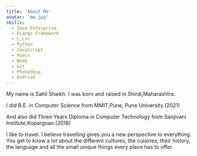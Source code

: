 ```yaml
---
title: 'About Me'
avatar: 'me.jpg'
skills:
  - Java Enterprise
  - Django Framework
  - C,C++
  - Python
  - JavaScript
  - React
  - Node
  - Git
  - PhotoShop
  - Andriod
---
```




My name is Sahil Shaikh. I was born and raised in Shirdi,Maharashtra.

I did B.E. in Computer Science from MMIT,Pune, Pune University.(2021)

And also did Three Years Diploma in Computer Technology from Sanjivani Institute,Kopargoan.(2018)

I like to travel. I believe travelling gives you a new perspective to everything. You get to know a lot about the different cultures, the cuisines, their history, the language and all the small unique things every place has to offer.

